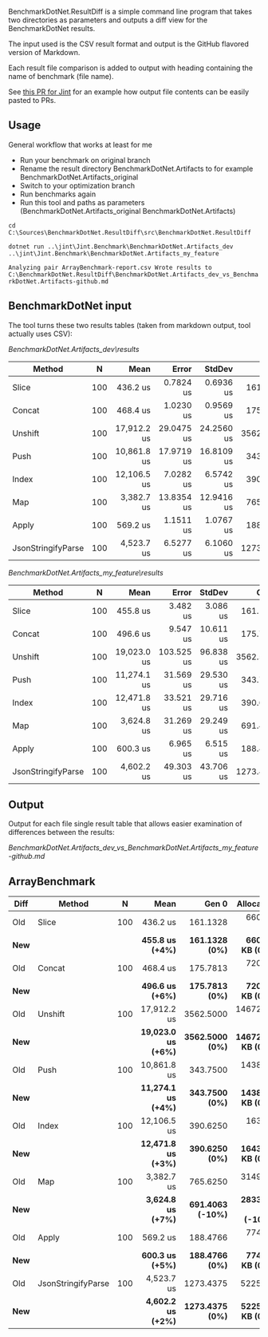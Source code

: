 BenchmarkDotNet.ResultDiff is a simple command line program that takes two directories as parameters
and outputs a diff view for the BenchmarkDotNet results.

The input used is the CSV result format and output is the GitHub flavored version of Markdown.

Each result file comparison is added to output with heading containing the name of benchmark (file name).

See [this PR for Jint](https://github.com/sebastienros/jint/pull/495) for an example how output file contents can be easily pasted to PRs.

## Usage

General workflow that works at least for me

* Run your benchmark on original branch
* Rename the result directory BenchmarkDotNet.Artifacts to for example BenchmarkDotNet.Artifacts_original
* Switch to your optimization branch
* Run benchmarks again
* Run this tool and paths as parameters (BenchmarkDotNet.Artifacts_original BenchmarkDotNet.Artifacts)

`
cd  C:\Sources\BenchmarkDotNet.ResultDiff\src\BenchmarkDotNet.ResultDiff
`

`
dotnet run ..\jint\Jint.Benchmark\BenchmarkDotNet.Artifacts_dev ..\jint\Jint.Benchmark\BenchmarkDotNet.Artifacts_my_feature
`

`
Analyzing pair ArrayBenchmark-report.csv
Wrote results to C:\BenchmarkDotNet.ResultDiff\BenchmarkDotNet.Artifacts_dev_vs_BenchmarkDotNet.Artifacts-github.md
`

## BenchmarkDotNet input

The tool turns these two results tables (taken from markdown output, tool actually uses CSV):

*BenchmarkDotNet.Artifacts_dev\results*

|             Method |   N |        Mean |      Error |     StdDev |     Gen 0 |   Allocated |
|------------------- |---- |------------:|-----------:|-----------:|----------:|------------:|
|              Slice | 100 |    436.2 us |  0.7824 us |  0.6936 us |  161.1328 |   660.16 KB |
|             Concat | 100 |    468.4 us |  1.0230 us |  0.9569 us |  175.7813 |   720.31 KB |
|            Unshift | 100 | 17,912.2 us | 29.0475 us | 24.2560 us | 3562.5000 | 14672.66 KB |
|               Push | 100 | 10,861.8 us | 17.9719 us | 16.8109 us |  343.7500 |  1438.28 KB |
|              Index | 100 | 12,106.5 us |  7.0282 us |  6.5742 us |  390.6250 |   1637.5 KB |
|                Map | 100 |  3,382.7 us | 13.8354 us | 12.9416 us |  765.6250 |  3149.22 KB |
|              Apply | 100 |    569.2 us |  1.1511 us |  1.0767 us |  188.4766 |   774.22 KB |
| JsonStringifyParse | 100 |  4,523.7 us |  6.5277 us |  6.1060 us | 1273.4375 |     5225 KB |

*BenchmarkDotNet.Artifacts_my_feature\results*


|             Method |   N |        Mean |      Error |    StdDev |     Gen 0 |   Allocated |
|------------------- |---- |------------:|-----------:|----------:|----------:|------------:|
|              Slice | 100 |    455.8 us |   3.482 us |  3.086 us |  161.1328 |   660.16 KB |
|             Concat | 100 |    496.6 us |   9.547 us | 10.611 us |  175.7813 |   720.31 KB |
|            Unshift | 100 | 19,023.0 us | 103.525 us | 96.838 us | 3562.5000 | 14672.66 KB |
|               Push | 100 | 11,274.1 us |  31.569 us | 29.530 us |  343.7500 |  1438.28 KB |
|              Index | 100 | 12,471.8 us |  33.521 us | 29.716 us |  390.6250 |  1643.75 KB |
|                Map | 100 |  3,624.8 us |  31.269 us | 29.249 us |  691.4063 |  2833.59 KB |
|              Apply | 100 |    600.3 us |   6.965 us |  6.515 us |  188.4766 |   774.22 KB |
| JsonStringifyParse | 100 |  4,602.2 us |  49.303 us | 43.706 us | 1273.4375 |  5225.78 KB |


## Output

Output for each file single result table that allows easier examination of differences between the results:

*BenchmarkDotNet.Artifacts_dev_vs_BenchmarkDotNet.Artifacts_my_feature-github.md*

## ArrayBenchmark

| **Diff**|Method|N|Mean|Gen 0|Allocated|
|------- |-------|-------|-------:|-------:|-------:|
| Old |Slice|100|436.2 us|161.1328|660.16 KB|
| **New** |	|	| **455.8 us (+4%)** | **161.1328 (0%)** | **660.16 KB (0%)** |
| Old |Concat|100|468.4 us|175.7813|720.31 KB|
| **New** |	|	| **496.6 us (+6%)** | **175.7813 (0%)** | **720.31 KB (0%)** |
| Old |Unshift|100|17,912.2 us|3562.5000|14672.66 KB|
| **New** |	|	| **19,023.0 us (+6%)** | **3562.5000 (0%)** | **14672.66 KB (0%)** |
| Old |Push|100|10,861.8 us|343.7500|1438.28 KB|
| **New** |	|	| **11,274.1 us (+4%)** | **343.7500 (0%)** | **1438.28 KB (0%)** |
| Old |Index|100|12,106.5 us|390.6250|1637.5 KB|
| **New** |	|	| **12,471.8 us (+3%)** | **390.6250 (0%)** | **1643.75 KB (0%)** |
| Old |Map|100|3,382.7 us|765.6250|3149.22 KB|
| **New** |	|	| **3,624.8 us (+7%)** | **691.4063 (-10%)** | **2833.59 KB (-10%)** |
| Old |Apply|100|569.2 us|188.4766|774.22 KB|
| **New** |	|	| **600.3 us (+5%)** | **188.4766 (0%)** | **774.22 KB (0%)** |
| Old |JsonStringifyParse|100|4,523.7 us|1273.4375|5225 KB|
| **New** |	|	| **4,602.2 us (+2%)** | **1273.4375 (0%)** | **5225.78 KB (0%)** |